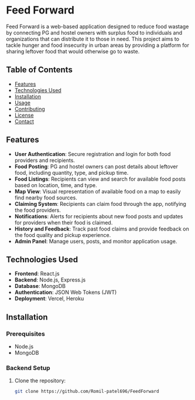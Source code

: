 # Feed Forward

Feed Forward is a web-based application designed to reduce food wastage by connecting PG and hostel owners with surplus food to individuals and organizations that can distribute it to those in need. This project aims to tackle hunger and food insecurity in urban areas by providing a platform for sharing leftover food that would otherwise go to waste.

## Table of Contents
- [Features](#features)
- [Technologies Used](#technologies-used)
- [Installation](#installation)
- [Usage](#usage)
- [Contributing](#contributing)
- [License](#license)
- [Contact](#contact)

## Features
- **User Authentication**: Secure registration and login for both food providers and recipients.
- **Food Posting**: PG and hostel owners can post details about leftover food, including quantity, type, and pickup time.
- **Food Listings**: Recipients can view and search for available food posts based on location, time, and type.
- **Map View**: Visual representation of available food on a map to easily find nearby food sources.
- **Claiming System**: Recipients can claim food through the app, notifying the food providers.
- **Notifications**: Alerts for recipients about new food posts and updates for providers when their food is claimed.
- **History and Feedback**: Track past food claims and provide feedback on the food quality and pickup experience.
- **Admin Panel**: Manage users, posts, and monitor application usage.

## Technologies Used
- **Frontend**: React.js
- **Backend**: Node.js, Express.js
- **Database**: MongoDB
- **Authentication**: JSON Web Tokens (JWT)
- **Deployment**: Vercel, Heroku

## Installation
### Prerequisites
- Node.js
- MongoDB

### Backend Setup
1. Clone the repository:
   ```bash
   git clone https://github.com/Romil-patel696/FeedForward
